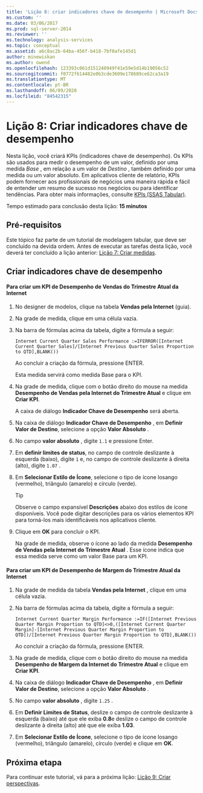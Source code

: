 ```yaml
---
title: 'Lição 8: criar indicadores chave de desempenho | Microsoft Docs'
ms.custom: ''
ms.date: 03/06/2017
ms.prod: sql-server-2014
ms.reviewer: ''
ms.technology: analysis-services
ms.topic: conceptual
ms.assetid: a6c8ac2b-64ba-456f-b418-7bf0afe145d1
author: minewiskan
ms.author: owend
ms.openlocfilehash: 123393c061d151240949f41e59e5d14b19056c52
ms.sourcegitcommit: f0772f614482e0b3cde3609e178689ce62ca3a19
ms.translationtype: MT
ms.contentlocale: pt-BR
ms.lasthandoff: 06/09/2020
ms.locfileid: "84542315"
---
```

# <a name="lesson-8-create-key-performance-indicators"></a>Lição 8: Criar indicadores chave de desempenho
  Nesta lição, você criará KPIs (indicadores chave de desempenho). Os KPIs são usados para medir o desempenho de um valor, definido por uma medida *Base* , em relação a um valor de *Destino* , também definido por uma medida ou um valor absoluto. Em aplicativos cliente de relatório, KPIs podem fornecer aos profissionais de negócios uma maneira rápida e fácil de entender um resumo de sucesso nos negócios ou para identificar tendências. Para obter mais informações, consulte [KPIs &#40;SSAS Tabular&#41;](tabular-models/kpis-ssas-tabular.md).  
  
 Tempo estimado para conclusão desta lição: **15 minutos**  
  
## <a name="prerequisites"></a>Pré-requisitos  
 Este tópico faz parte de um tutorial de modelagem tabular, que deve ser concluído na devida ordem. Antes de executar as tarefas desta lição, você deverá ter concluído a lição anterior: [Lição 7: Criar medidas](lesson-6-create-measures.md).  
  
## <a name="create-key-performance-indicators"></a>Criar indicadores chave de desempenho  
  
#### <a name="to-create-an-internet-current-quarter-sales-performance-kpi"></a>Para criar um KPI de Desempenho de Vendas do Trimestre Atual da Internet  
  
1.  No designer de modelos, clique na tabela **Vendas pela Internet** (guia).  
  
2.  Na grade de medida, clique em uma célula vazia.  
  
3.  Na barra de fórmulas acima da tabela, digite a fórmula a seguir:  
  
     `Internet Current Quarter Sales Performance :=IFERROR([Internet Current Quarter Sales]/[Internet Previous Quarter Sales Proportion to QTD],BLANK())`  
  
     Ao concluir a criação da fórmula, pressione ENTER.  
  
     Esta medida servirá como medida Base para o KPI.  
  
4.  Na grade de medida, clique com o botão direito do mouse na medida **Desempenho de Vendas pela Internet do Trimestre Atual** e clique em **Criar KPI**.  
  
     A caixa de diálogo **Indicador Chave de Desempenho** será aberta.  
  
5.  Na caixa de diálogo **Indicador Chave de Desempenho** , em **Definir Valor de Destino**, selecione a opção **Valor Absoluto** .  
  
6.  No campo **valor absoluto** , digite `1.1` e pressione Enter.  
  
7.  Em **definir limites de status**, no campo de controle deslizante à esquerda (baixo), digite `1` e, no campo de controle deslizante à direita (alto), digite `1.07` .  
  
8.  Em **Selecionar Estilo de Ícone**, selecione o tipo de ícone losango (vermelho), triângulo (amarelo) e círculo (verde).  
  
    > [!TIP]  
    >  Observe o campo expansível **Descrições** abaixo dos estilos de ícone disponíveis. Você pode digitar descrições para os vários elementos KPI para torná-los mais identificáveis nos aplicativos cliente.  
  
9. Clique em **OK** para concluir o KPI.  
  
     Na grade de medida, observe o ícone ao lado da medida **Desempenho de Vendas pela Internet do Trimestre Atual** . Esse ícone indica que essa medida serve como um valor Base para um KPI.  
  
#### <a name="to-create-an-internet-current-quarter-margin-performance-kpi"></a>Para criar um KPI de Desempenho de Margem do Trimestre Atual da Internet  
  
1.  Na grade de medida da tabela **Vendas pela Internet** , clique em uma célula vazia.  
  
2.  Na barra de fórmulas acima da tabela, digite a fórmula a seguir:  
  
     `Internet Current Quarter Margin Performance :=IF([Internet Previous Quarter Margin Proportion to QTD]<>0,([Internet Current Quarter Margin]-[Internet Previous Quarter Margin Proportion to QTD])/[Internet Previous Quarter Margin Proportion to QTD],BLANK())`  
  
     Ao concluir a criação da fórmula, pressione ENTER.  
  
3.  Na grade de medida, clique com o botão direito do mouse na medida **Desempenho de Margem da Internet do Trimestre Atual** e clique em **Criar KPI**.  
  
4.  Na caixa de diálogo **Indicador Chave de Desempenho** , em **Definir Valor de Destino**, selecione a opção **Valor Absoluto** .  
  
5.  No campo **valor absoluto** , digite `1.25` .  
  
6.  Em **Definir Limites de Status**, deslize o campo de controle deslizante à esquerda (baixo) até que ele exiba **0.8**e deslize o campo de controle deslizante à direita (alto) até que ele exiba **1.03**.  
  
7.  Em **Selecionar Estilo de Ícone**, selecione o tipo de ícone losango (vermelho), triângulo (amarelo), círculo (verde) e clique em **OK**.  
  
## <a name="next-step"></a>Próxima etapa  
 Para continuar este tutorial, vá para a próxima lição: [Lição 9: Criar perspectivas](lesson-8-create-perspectives.md).  
  
  
